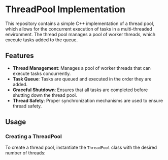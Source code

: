 # ThreadPool Implementation

This repository contains a simple C++ implementation of a thread pool, which allows for the concurrent execution of tasks in a multi-threaded environment. The thread pool manages a pool of worker threads, which execute tasks added to the queue.

## Features

- **Thread Management**: Manages a pool of worker threads that can execute tasks concurrently.
- **Task Queue**: Tasks are queued and executed in the order they are added.
- **Graceful Shutdown**: Ensures that all tasks are completed before shutting down the thread pool.
- **Thread Safety**: Proper synchronization mechanisms are used to ensure thread safety.

## Usage

### Creating a ThreadPool

To create a thread pool, instantiate the `ThreadPool` class with the desired number of threads:

